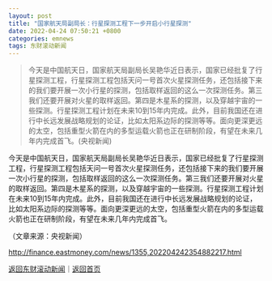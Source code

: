 ```yaml
---
layout: post
title: "国家航天局副局长：行星探测工程下一步开启小行星探测"
date: 2022-04-24 07:50:21 +0800
categories: emnews
tags: 东财滚动新闻
---
```

> 今天是中国航天日，国家航天局副局长吴艳华近日表示，国家已经批复了行星探测工程，行星探测工程包括天问一号首次火星探测任务，还包括接下来的我们要开展一次小行星的探测，包括取样返回的这么一次探测任务。第三我们还要开展对火星的取样返回。第四是木星系的探测，以及穿越宇宙的一些探测。行星探测工程计划在未来10到15年内完成。此外，目前我国还在进行中长远发展战略规划的论证，比如太阳系边际的探测等等。面向更深更远的太空，包括重型火箭在内的多型运载火箭也正在研制阶段，有望在未来几年内完成首飞。(央视新闻)

<p>今天是中国航天日，国家航天局副局长吴艳华近日表示，国家已经批复了行星探测工程，行星探测工程包括天问一号首次火星探测任务，还包括接下来的我们要开展一次小行星的探测，包括取样返回的这么一次探测任务。第三我们还要开展对火星的取样返回。第四是木星系的探测，以及穿越宇宙的一些探测。行星探测工程计划在未来10到15年内完成。此外，目前我国还在进行中长远发展战略规划的论证，比如太阳系边际的探测等等。面向更深更远的太空，包括重型火箭在内的多型运载火箭也正在研制阶段，有望在未来几年内完成首飞。</p><p class="em_media">（文章来源：央视新闻）</p>

<http://finance.eastmoney.com/news/1355,202204242354882217.html>

[返回东财滚动新闻](//finews.withounder.com/emnews/)｜[返回首页](//finews.withounder.com/)
